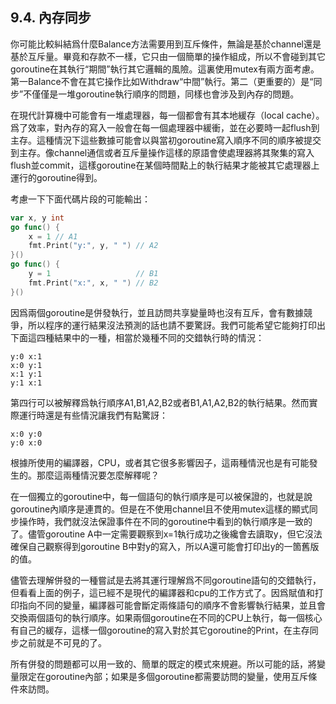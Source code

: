 ## 9.4. 內存同步

你可能比較糾結爲什麼Balance方法需要用到互斥條件，無論是基於channel還是基於互斥量。畢竟和存款不一樣，它只由一個簡單的操作組成，所以不會碰到其它goroutine在其執行“期間”執行其它邏輯的風險。這裏使用mutex有兩方面考慮。第一Balance不會在其它操作比如Withdraw“中間”執行。第二（更重要的）是“同步”不僅僅是一堆goroutine執行順序的問題，同樣也會涉及到內存的問題。

在現代計算機中可能會有一堆處理器，每一個都會有其本地緩存（local cache）。爲了效率，對內存的寫入一般會在每一個處理器中緩衝，並在必要時一起flush到主存。這種情況下這些數據可能會以與當初goroutine寫入順序不同的順序被提交到主存。像channel通信或者互斥量操作這樣的原語會使處理器將其聚集的寫入flush並commit，這樣goroutine在某個時間點上的執行結果才能被其它處理器上運行的goroutine得到。

考慮一下下面代碼片段的可能輸出：

```go
var x, y int
go func() {
	x = 1 // A1
	fmt.Print("y:", y, " ") // A2
}()
go func() {
	y = 1                   // B1
	fmt.Print("x:", x, " ") // B2
}()
```

因爲兩個goroutine是併發執行，並且訪問共享變量時也沒有互斥，會有數據競爭，所以程序的運行結果沒法預測的話也請不要驚訝。我們可能希望它能夠打印出下面這四種結果中的一種，相當於幾種不同的交錯執行時的情況：

```
y:0 x:1
x:0 y:1
x:1 y:1
y:1 x:1
```

第四行可以被解釋爲執行順序A1,B1,A2,B2或者B1,A1,A2,B2的執行結果。然而實際運行時還是有些情況讓我們有點驚訝：

```
x:0 y:0
y:0 x:0
```

根據所使用的編譯器，CPU，或者其它很多影響因子，這兩種情況也是有可能發生的。那麼這兩種情況要怎麼解釋呢？

在一個獨立的goroutine中，每一個語句的執行順序是可以被保證的，也就是說goroutine內順序是連貫的。但是在不使用channel且不使用mutex這樣的顯式同步操作時，我們就沒法保證事件在不同的goroutine中看到的執行順序是一致的了。儘管goroutine A中一定需要觀察到x=1執行成功之後纔會去讀取y，但它沒法確保自己觀察得到goroutine B中對y的寫入，所以A還可能會打印出y的一箇舊版的值。

儘管去理解併發的一種嘗試是去將其運行理解爲不同goroutine語句的交錯執行，但看看上面的例子，這已經不是現代的編譯器和cpu的工作方式了。因爲賦值和打印指向不同的變量，編譯器可能會斷定兩條語句的順序不會影響執行結果，並且會交換兩個語句的執行順序。如果兩個goroutine在不同的CPU上執行，每一個核心有自己的緩存，這樣一個goroutine的寫入對於其它goroutine的Print，在主存同步之前就是不可見的了。

所有併發的問題都可以用一致的、簡單的既定的模式來規避。所以可能的話，將變量限定在goroutine內部；如果是多個goroutine都需要訪問的變量，使用互斥條件來訪問。

